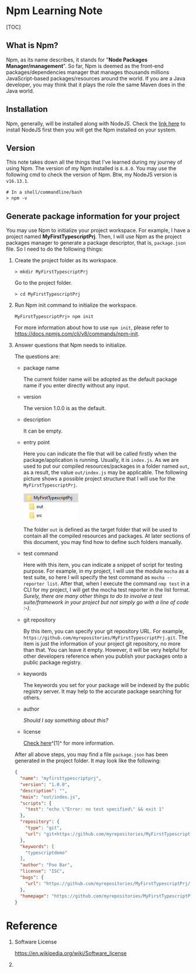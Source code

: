 # Npm Learning Note

[TOC]

## What is Npm?

Npm, as its name describes, it stands for "**Node Packages Manager/management**". So far, Npm is deemed as the front-end packages/dependencies manager that manages thousands millions JavaScript-based packages/resources around the world. If you are a Java developer, you may think that it plays the role the same Maven does in the Java world.

## Installation

Npm, generally, will be installed along with NodeJS. Check the [link here](https://nodejs.org/en/download/) to install NodeJS first then you will get the Npm installed on your system.

## Version

This note takes down all the things that I've learned during my journey of using Npm. The version of my Npm installed is `8.8.0`. You may use the following cmd to check the version of Npm. Btw, my NodeJS version is `v16.13.1`.

```shell
# In a shell/commandline/bash
> npm -v
```

## Generate package information for your project

You may use Npm to initialize your project workspace. For example, I have a project named **MyFirstTypescriptPrj**. Then, I will use Npm as the project packages manager to generate a package descriptor, that is, `package.json` file. So I need to do the following things:

1. Create the project folder as its workspace.

    ```shell
    > mkdir MyFirstTypescriptPrj
    ```

    Go to the project folder.

    ```shell
    > cd MyFirstTypescriptPrj
    ```

2. Run Npm init command to initialize the workspace.

    ```shell
    MyFirstTypescriptPrj> npm init
    ```

    For more information about how to use `npm init`, please refer to https://docs.npmjs.com/cli/v8/commands/npm-init.

3. Answer questions that Npm needs to initialize.

    The questions are:

    - package name

        The current folder name will be adopted as the default package name if you enter directly without any input.

    - version

        The version 1.0.0  is as the default.

    - description

        It can be empty.

    - entry point

        Here you can indicate the file that will be called firstly when the package/application is running. Usually, it is `index.js`. As we are used to put our compiled resources/packages in a folder named `out`, as a result, the value `out/index.js` may be applicable. The following picture shows a possible project structure that I will use for the `MyFirstTypescriptPrj`.

        ![Project structure](Npm_note.assets/Image1.png)

        The folder `out` is defined as the target folder that will be used to contain all the compiled resources and packages. At later sections of this document, you may find how to define such folders manually.

    - test command

        Here with this item, you can indicate a snippet of script for testing purpose. For example, in my project, I will use the module `mocha` as a test suite, so here I will specify the test command as `mocha --reporter list`. After that, when I execute the command `nmp test` in a CLI for my project, I will get the mocha test reporter in the list format. *Surely, there are many other things to do to involve a test suite/framework in your project but not simply go with a line of code :-)*.

    - git repository

        By this item, you can specify your git repository URL. For example, `https://github.com/myrepositories/MyFirstTypescriptPrj.git`. The item is just the information of your project git repository, no more than that. You can leave it empty. However, it will be very helpful for other developers reference when you publish your packages onto a public package registry.

    - keywords

        The keywords you set for your package will be indexed by the public registry server. It may help to the accurate package searching for others.

    - author

        *Should I say something about this?*

    - license

        [Check here](https://en.wikipedia.org/wiki/Software_license)^[1]^ for more information.

    After all above steps, you may find a file `package.json` has been generated in the project folder. It may look like the following:

    ```JSON
    {
      "name": "myfirsttypescriptprj",
      "version": "1.0.0",
      "description": "",
      "main": "out/index.js",
      "scripts": {
        "test": "echo \"Error: no test specified\" && exit 1"
      },
      "repository": {
        "type": "git",
        "url": "git+https://github.com/myrepositories/MyFirstTypescriptPrj.git"
      },
      "keywords": [
        "typescriptdemo"
      ],
      "author": "Foo Bar",
      "license": "ISC",
      "bugs": {
        "url": "https://github.com/myrepositories/MyFirstTypescriptPrj/issues"
      },
      "homepage": "https://github.com/myrepositories/MyFirstTypescriptPrj#readme"
    }
    ```

    

# Reference

1. Software License

    https://en.wikipedia.org/wiki/Software_license

2. 
